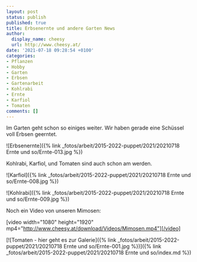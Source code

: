 ```yaml
---
layout: post
status: publish
published: true
title: Erbsenernte und andere Garten News
author:
  display_name: cheesy
  url: http://www.cheesy.at/
date: '2021-07-18 09:28:54 +0100'
categories:
- Pflanzen
- Hobby
- Garten
- Erbsen
- Gartenarbeit
- Kohlrabi
- Ernte
- Karfiol
- Tomaten
comments: []
---
```


<!-- Guide to Markdown: https://guides.github.com/features/mastering-markdown/ -->

Im Garten geht schon so einiges weiter. Wir haben gerade eine Schüssel voll Erbsen geerntet.

![Erbsenernte]({% link _fotos/arbeit/2015-2022-puppet/2021/20210718 Ernte und so/Ernte-013.jpg %})

Kohlrabi, Karfiol, und Tomaten sind auch schon am werden.

![Karfiol]({% link _fotos/arbeit/2015-2022-puppet/2021/20210718 Ernte und so/Ernte-008.jpg %})

![Kohlrabi]({% link _fotos/arbeit/2015-2022-puppet/2021/20210718 Ernte und so/Ernte-009.jpg %})

Noch ein Video von unseren Mimosen:

[video width="1080" height="1920" mp4="http://www.cheesy.at/download/Videos/Mimosen.mp4"][/video]

[![Tomaten - hier geht es zur Galerie]({% link _fotos/arbeit/2015-2022-puppet/2021/20210718 Ernte und so/Ernte-001.jpg %})]({% link _fotos/arbeit/2015-2022-puppet/2021/20210718 Ernte und so/index.md %})